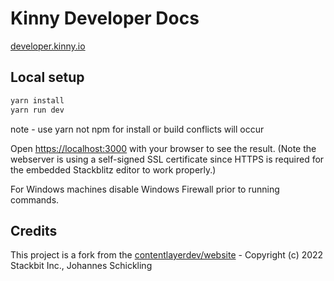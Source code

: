 # Kinny Developer Docs

[developer.kinny.io](https://developer.kinny.io)

## Local setup

```bash
yarn install
yarn run dev
```

note - use yarn not npm for install or build conflicts will occur

Open [https://localhost:3000](https://localhost:3000) with your browser to see the result. (Note the webserver is using a self-signed SSL certificate since HTTPS is required for the embedded Stackblitz editor to work properly.)

For Windows machines disable Windows Firewall prior to running commands.

## Credits

This project is a fork from the [contentlayerdev/website](https://github.com/contentlayerdev/website) - Copyright (c) 2022 Stackbit Inc., Johannes Schickling
